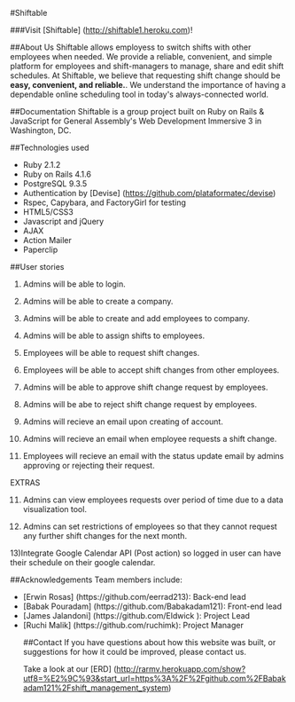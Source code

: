 #Shiftable 

###Visit [Shiftable] (http://shiftable1.heroku.com)!

##About Us
Shiftable allows employess to switch shifts with other employees when needed. We provide a reliable, convenient, and simple platform for employees and shift-managers to manage, share and edit shift schedules. 
At Shiftable, we believe that requesting shift change should be <strong>easy, convenient, and reliable.</strong>. We understand the importance of having a dependable online scheduling tool in today's always-connected world. 

##Documentation
Shiftable is a group project built on Ruby on Rails & JavaScript for General Assembly's Web Development Immersive 3 in Washington, DC.

##Technologies used
* Ruby 2.1.2
* Ruby on Rails 4.1.6
* PostgreSQL 9.3.5
* Authentication by [Devise] (https://github.com/plataformatec/devise)
* Rspec, Capybara, and FactoryGirl for testing
* HTML5/CSS3
* Javascript and jQuery
* AJAX
* Action Mailer
* Paperclip


##User stories

1) Admins will  be able to login.

2) Admins will be able to create a company.

3) Admins will be able to create and add employees to company.

4) Admins will be able to assign shifts to employees.

5) Employees will be able to request shift changes.

6) Employees will be able to accept shift changes from other employees.

7) Admins will be able to approve shift change request by employees.

8) Admins will be abe to reject shift change request by employees.

9) Admins will recieve an email upon creating of account.

10) Admins will recieve an email when employee requests a shift change.

11) Employees will recieve an email with the status update email by admins approving or rejecting their request.

EXTRAS

11) Admins can view employees requests over period of time due to a data visualization tool.

12) Admins can set restrictions of employees so that they cannot request any further shift changes for the next month.

13)Integrate Google Calendar API (Post action) so logged in user can have their schedule on their google calendar.

##Acknowledgements
 Team members include:
 <ul>
 <li>[Erwin Rosas] (https://github.com/eerrad213): Back-end lead </li>
 <li>[Babak Pouradam] (https://github.com/Babakadam121): Front-end lead </li>
 <li> [James Jalandoni] (https://github.com/Eldwick ): Project Lead </li>
 <li>[Ruchi Malik] (https://github.com/ruchimk): Project Manager</li>


##Contact
If you have questions about how this website was built, or suggestions for how it could be improved, please contact us.

Take a look at our [ERD] (http://rarmv.herokuapp.com/show?utf8=%E2%9C%93&start_url=https%3A%2F%2Fgithub.com%2FBabakadam121%2Fshift_management_system)
